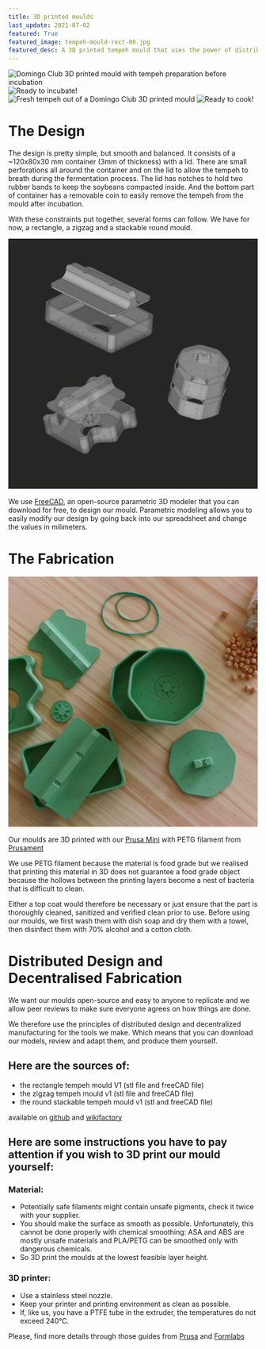 ```yaml
---
title: 3D printed moulds
last_update: 2021-07-02
featured: True
featured_image: tempeh-mould-rect-00.jpg
featured_desc: A 3D printed tempeh mould that uses the power of distributed design and decentralised manufacturing to bring plant-based protein to everyone's plate
---
```


![Domingo Club 3D printed mould with tempeh preparation before incubation](tempeh-mould-rect-00.jpg)
![Ready to incubate!](tempeh-mould-rect-01.jpg)
![Fresh tempeh out of a Domingo Club 3D printed mould](tempeh-mould-rect-02.jpg)
![Ready to cook!](tempeh-mould-rect-07.jpg)

# The Design

The design is pretty simple, but smooth and balanced. It consists of a ~120x80x30 mm container (3mm of thickness) with a lid. There are small perforations all around the container and on the lid to allow the tempeh to breath during the fermentation process. The lid has notches to hold two rubber bands to keep the soybeans compacted inside. And the bottom part of container has a removable coin to easily remove the tempeh from the mould after incubation.

With these constraints put together, several forms can follow. We have for now, a rectangle, a zigzag and a stackable round mould.

![Domingo Club tempeh mould in FreeCAD](compilation.png)

We use [FreeCAD](https://www.freecadweb.org/), an open-source parametric 3D modeler that you can download for free, to design our mould. Parametric modeling allows you to easily modify our design by going back into our spreadsheet and change the values in milimeters.


# The Fabrication

![Domingo Club 3D printed tempeh moulds](composition.jpg)

Our moulds are 3D printed with our [Prusa Mini](https://www.prusa3d.com/original-prusa-mini/) with PETG filament from [Prusament](https://shop.prusa3d.com/fr/prusament/1300-prusament-petg-pistachio-green-1kg.html)

We use PETG filament because the material is food grade but we realised that printing this material in 3D does not guarantee a food grade object because the hollows between the printing layers become a nest of bacteria that is difficult to clean.

Either a top coat would therefore be necessary or just ensure that the part is thoroughly cleaned, sanitized and verified clean prior to use. Before using our moulds, we first wash them with dish soap and dry them with a towel, then disinfect them with 70% alcohol and a cotton cloth.


# Distributed Design and Decentralised Fabrication

We want our moulds open-source and easy to anyone to replicate and we allow peer reviews to make sure everyone agrees on how things are done.

We therefore use the principles of distributed design and decentralized manufacturing for the tools we make. Which means that you can download our models, review and adapt them, and produce them yourself.


## Here are the sources of:

- the rectangle tempeh mould V1 (stl file and freeCAD file)
- the zigzag tempeh mould v1 (stl file and freeCAD file)
- the round stackable tempeh mould v1 (stl and freeCAD file)

available on [github](https://github.com/domingoclub/tempeh-moulds) and [wikifactory](https://wikifactory.com/@domingoclub/tempeh-molds)


## Here are some instructions you have to pay attention if you wish to 3D print our mould yourself:

### Material:

- Potentially safe filaments might contain unsafe pigments, check it twice with your supplier.
- You should make the surface as smooth as possible. Unfortunately, this cannot be done properly with chemical smoothing: ASA and ABS are mostly unsafe materials and PLA/PETG can be smoothed only with dangerous chemicals.
- So 3D print the moulds at the lowest feasible layer height.

### 3D printer:

- Use a stainless steel nozzle.
- Keep your printer and printing environment as clean as possible.
- If, like us, you have a PTFE tube in the extruder, the temperatures do not exceed 240°C.

Please, find more details through those guides from [Prusa](https://blog.prusaprinters.org/how-to-make-food-grade-3d-printed-models_40666/) and [Formlabs](https://formlabs.com/blog/guide-to-food-safe-3d-printing/)
